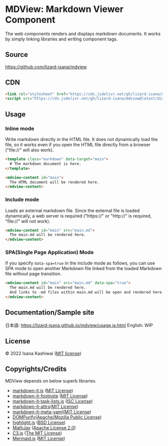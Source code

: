 # MDView: Markdown Viewer Component
The web components renders and displays markdown documents. It works by simply linking libraries and writing component tags.

## Source
https://github.com/lizard-isana/mdview

## CDN
```HTML
<link rel="stylesheet" href="https://cdn.jsdelivr.net/gh/lizard-isana/mdview@latest/dist/css/default.css">
<script src="https://cdn.jsdelivr.net/gh/lizard-isana/mdview@latest/dist/js/mdview.js"></script>
```

## Usage

### Inline mode
Write markdown directly in the HTML file. It does not dynamically load the file, so it works even if you open the HTML file directly from a browser ("file://" will also work).

```HTML
<template class="markdown" data-target="main">
  # The markdown document is here.
</template>

<mdview-content id="main">
  The HTML document will be rendered here.
</mdview-content>

```

### Include mode
Loads an external markdown file. Since the external file is loaded dynamically, a web server is required ("https://" or "http://" is required, "file://" will not work).

```HTML
<mdview-content id="main" src="main.md">
  The main.md will be rendered here.
</mdview-content>
```

### SPA(Single Page Application) Mode
If you specify `data-spa=true` in the include mode as follows, you can use SPA mode to open another Markdown file linked from the loaded Markdown file without page transition. 

```HTML
<mdview-content id="main" src="main.md" data-spa="true">
  The main.md will be rendered here.
  And links to .md files within main.md will be open and rendered here.
</mdview-content>
```

## Documentation/Sample site
日本語: https://lizard-isana.github.io/mdview/usage.ja.html
English: WIP


## License
© 2022 Isana Kashiwai ([MIT license](https://github.com/lizard-isana/mdview/blob/main/LICENSE))

## Copyrights/Credits
MDView depends on below superb libraries.
- [markdown-it.js](https://github.com/markdown-it/markdown-it) ([MIT License](https://github.com/markdown-it/markdown-it/blob/master/LICENSE))
- [markdown-it-footnote](https://github.com//markdown-it/markdown-it-footnote) ([MIT License](https://github.com/markdown-it/markdown-it-footnote/blob/master/LICENSE))
- [markdown-it-task-lists.js](https://github.com/revin/markdown-it-task-lists) ([ISC License](https://github.com/revin/markdown-it-task-lists/blob/master/LICENSE))
- [markdown-it-attrs](https://github.com/arve0/markdown-it-attrs)([MIT License](https://github.com/arve0/markdown-it-attrs/blob/master/LICENSE))
- [markdown-it-meta-yaml](https://github.com/kricsleo/markdown-it-meta-yaml)([MIT License](https://github.com/kricsleo/markdown-it-meta-yaml/blob/master/LICENSE))
- [DOMPurify](https://github.com/cure53/DOMPurify)([Apache/Mozilla Public License](https://github.com/cure53/DOMPurify/blob/master/LICENSE))
- [highlight.js](https://highlightjs.org/) ([BSD License](https://github.com/highlightjs/highlight.js/blob/master/LICENSE))
- [MathJax](https://www.mathjax.org/) ([Apache License 2.0](https://github.com/mathjax/MathJax/blob/master/LICENSE))
- [C3.js](https://c3js.org/) ([The MIT License](https://github.com/c3js/c3/blob/master/LICENSE))
- [Mermaid.js](https://mermaid-js.github.io/) ([MIT License](https://github.com/mermaid-js/mermaid/blob/develop/LICENSE))